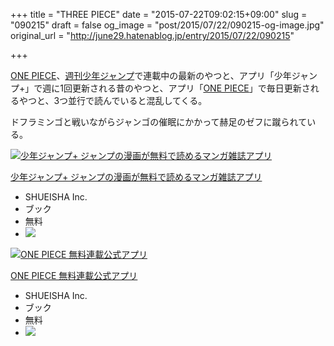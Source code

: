 +++
title = "THREE PIECE"
date = "2015-07-22T09:02:15+09:00"
slug = "090215"
draft = false
og_image = "post/2015/07/22/090215-og-image.jpg"
original_url = "http://june29.hatenablog.jp/entry/2015/07/22/090215"

+++

<p><a class="keyword" href="http://d.hatena.ne.jp/keyword/ONE%20PIECE">ONE PIECE</a>、<a class="keyword" href="http://d.hatena.ne.jp/keyword/%BD%B5%B4%A9%BE%AF%C7%AF%A5%B8%A5%E3%A5%F3%A5%D7">週刊少年ジャンプ</a>で連載中の最新のやつと、アプリ「少年ジャンプ+」で週に1回更新される昔のやつと、アプリ「<a class="keyword" href="http://d.hatena.ne.jp/keyword/ONE%20PIECE">ONE PIECE</a>」で毎日更新されるやつと、3つ並行で読んでいると混乱してくる。</p>

<p>ドフラミンゴと戦いながらジャンゴの催眠にかかって赫足のゼフに蹴られている。</p>

<p></p>
<div class="itunes-embed freezed itunes-kind-software">
<a href="https://itunes.apple.com/jp/app/shao-nianjanpu+-janpuno-man/id875750302?mt=8&amp;uo=4&amp;at=10l8JW&amp;ct=hatenablog" rel="nofollow" target="_blank"><img src="http://cdn.image.st-hatena.com/image/scale/a1ab78c4b4ca02d4cc0b9d406f21f67a97e7f4bd/enlarge=0;height=200;version=1;width=200/http%3A%2F%2Fis4.mzstatic.com%2Fimage%2Fpf%2Fus%2Fr30%2FPurple7%2Fv4%2Fa9%2F90%2F7f%2Fa9907ff5-35d5-a211-5ff9-9006c85360ee%2Fmzl.trpctmtv.jpg" alt="少年ジャンプ+ ジャンプの漫画が無料で読めるマンガ雑誌アプリ" title="少年ジャンプ+ ジャンプの漫画が無料で読めるマンガ雑誌アプリ" class="itunes-embed-image"></a><div class="itunes-embed-info">
<p class="itunes-embed-title"><a href="https://itunes.apple.com/jp/app/shao-nianjanpu+-janpuno-man/id875750302?mt=8&amp;uo=4&amp;at=10l8JW&amp;ct=hatenablog" rel="nofollow" target="_blank">少年ジャンプ+ ジャンプの漫画が無料で読めるマンガ雑誌アプリ</a></p>
<ul>
<li class="itunes-embed-artist">SHUEISHA Inc.</li>
<li class="itunes-embed-genre">ブック</li>
<li class="itunes-embed-price">無料</li>
<li class="itunes-embed-badge"><a href="https://itunes.apple.com/jp/app/shao-nianjanpu+-janpuno-man/id875750302?mt=8&amp;uo=4&amp;at=10l8JW&amp;ct=hatenablog" rel="nofollow" target="_blank"><img src="/images/theme/itunes/itunes-badge-appstore@2x.png"x"x"></a></li>
</ul>
</div>
</div>

<p></p>
<div class="itunes-embed freezed itunes-kind-software">
<a href="https://itunes.apple.com/jp/app/one-piece-wu-liao-lian-zai/id994092849?mt=8&amp;uo=4&amp;at=10l8JW&amp;ct=hatenablog" rel="nofollow" target="_blank"><img src="http://cdn.image.st-hatena.com/image/scale/ec0f8f9b64ea7aced39b3c08fbf4ce8ffe69a3b7/enlarge=0;height=200;version=1;width=200/http%3A%2F%2Fis2.mzstatic.com%2Fimage%2Fpf%2Fus%2Fr30%2FPurple7%2Fv4%2Fee%2Fdc%2Fc0%2Feedcc043-fe66-c3bf-ccd3-444a0f995f40%2Fpr_source.png" alt="ONE PIECE 無料連載公式アプリ" title="ONE PIECE 無料連載公式アプリ" class="itunes-embed-image"></a><div class="itunes-embed-info">
<p class="itunes-embed-title"><a href="https://itunes.apple.com/jp/app/one-piece-wu-liao-lian-zai/id994092849?mt=8&amp;uo=4&amp;at=10l8JW&amp;ct=hatenablog" rel="nofollow" target="_blank">ONE PIECE 無料連載公式アプリ</a></p>
<ul>
<li class="itunes-embed-artist">SHUEISHA Inc.</li>
<li class="itunes-embed-genre">ブック</li>
<li class="itunes-embed-price">無料</li>
<li class="itunes-embed-badge"><a href="https://itunes.apple.com/jp/app/one-piece-wu-liao-lian-zai/id994092849?mt=8&amp;uo=4&amp;at=10l8JW&amp;ct=hatenablog" rel="nofollow" target="_blank"><img src="/images/theme/itunes/itunes-badge-appstore@2x.png"x"x"></a></li>
</ul>
</div>
</div>
